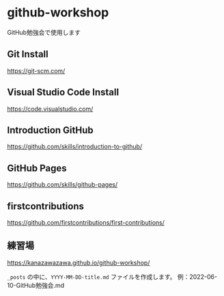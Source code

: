# github-workshop
GitHub勉強会で使用します

## Git Install 
https://git-scm.com/

## Visual Studio Code Install
https://code.visualstudio.com/

## Introduction GitHub 
https://github.com/skills/introduction-to-github/

## GitHub Pages
https://github.com/skills/github-pages/

## firstcontributions
https://github.com/firstcontributions/first-contributions/

## 練習場
https://kanazawazawa.github.io/github-workshop/

`_posts` の中に、`YYYY-MM-DD-title.md` ファイルを作成します。
例：2022-06-10-GitHub勉強会.md
